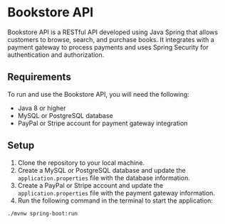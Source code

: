 # Bookstore API

Bookstore API is a RESTful API developed using Java Spring that allows customers to browse, search, and purchase books. It integrates with a payment gateway to process payments and uses Spring Security for authentication and authorization.

## Requirements

To run and use the Bookstore API, you will need the following:

- Java 8 or higher
- MySQL or PostgreSQL database
- PayPal or Stripe account for payment gateway integration

## Setup

1. Clone the repository to your local machine.
2. Create a MySQL or PostgreSQL database and update the `application.properties` file with the database information.
3. Create a PayPal or Stripe account and update the `application.properties` file with the payment gateway information.
4. Run the following command in the terminal to start the application:

```bash
./mvnw spring-boot:run
